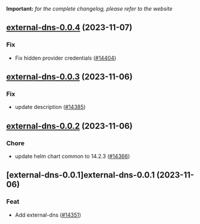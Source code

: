 **Important:**
*for the complete changelog, please refer to the website*




## [external-dns-0.0.4](https://github.com/truecharts/charts/compare/external-dns-0.0.3...external-dns-0.0.4) (2023-11-07)

### Fix

- Fix hidden provider credentials ([#14404](https://github.com/truecharts/charts/issues/14404))
  
  


## [external-dns-0.0.3](https://github.com/truecharts/charts/compare/external-dns-0.0.2...external-dns-0.0.3) (2023-11-06)

### Fix

- update description ([#14385](https://github.com/truecharts/charts/issues/14385))
  
  


## [external-dns-0.0.2](https://github.com/truecharts/charts/compare/external-dns-0.0.1...external-dns-0.0.2) (2023-11-06)

### Chore

- update helm chart common to 14.2.3 ([#14366](https://github.com/truecharts/charts/issues/14366))
  
  


## [external-dns-0.0.1]external-dns-0.0.1 (2023-11-06)

### Feat

- Add external-dns ([#14351](https://github.com/truecharts/charts/issues/14351))
  
  